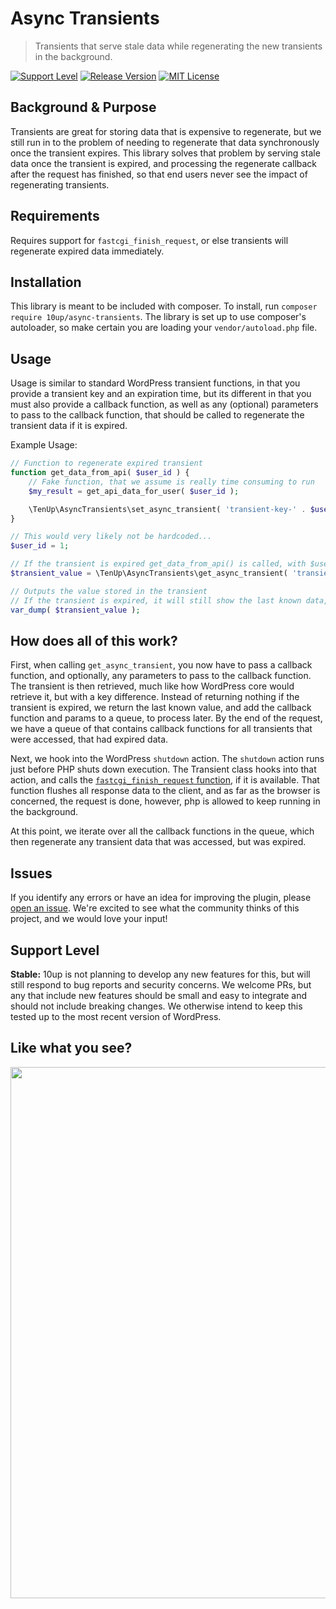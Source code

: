 # Async Transients

> Transients that serve stale data while regenerating the new transients in the background.

[![Support Level](https://img.shields.io/badge/support-stable-blue.svg)](#support-level) [![Release Version](https://img.shields.io/github/tag/10up/Async-Transients.svg?label=release)](https://github.com/10up/Async-Transients/releases/latest) [![MIT License](https://img.shields.io/github/license/10up/Async-Transients.svg)](https://github.com/10up/Async-Transients/blob/develop/LICENSE.md)

## Background & Purpose

Transients are great for storing data that is expensive to regenerate, but we still run in to the problem of needing to regenerate that data synchronously once the transient expires. This library solves that problem by serving stale data once the transient is expired, and processing the regenerate callback after the request has finished, so that end users never see the impact of regenerating transients.

## Requirements

Requires support for `fastcgi_finish_request`, or else transients will regenerate expired data immediately.

## Installation

This library is meant to be included with composer. To install, run `composer require 10up/async-transients`. The
library is set up to use composer's autoloader, so make certain you are loading your `vendor/autoload.php` file.

## Usage

Usage is similar to standard WordPress transient functions, in that you provide a transient key and an expiration time,
but its different in that you must also provide a callback function, as well as any (optional) parameters to pass to the
callback function, that should be called to regenerate the transient data if it is expired.

Example Usage:

```php
// Function to regenerate expired transient
function get_data_from_api( $user_id ) {
	// Fake function, that we assume is really time consuming to run
	$my_result = get_api_data_for_user( $user_id );

	\TenUp\AsyncTransients\set_async_transient( 'transient-key-' . $user_id, $my_result, MINUTE_IN_SECONDS );
}

// This would very likely not be hardcoded...
$user_id = 1;

// If the transient is expired get_data_from_api() is called, with $user_id as a parameter
$transient_value = \TenUp\AsyncTransients\get_async_transient( 'transient-key-' . $user_id, 'get_data_from_api', array( $user_id ) );

// Outputs the value stored in the transient
// If the transient is expired, it will still show the last known data, while queueing the transient to be updated behind the scenes.
var_dump( $transient_value );

```

## How does all of this work?

First, when calling `get_async_transient`, you now have to pass a callback function, and optionally, any parameters to
pass to the callback function. The transient is then retrieved, much like how WordPress core would retrieve it, but
with a key difference. Instead of returning nothing if the transient is expired, we return the last known value, and
add the callback function and params to a queue, to process later. By the end of the request, we have a queue of that
contains callback functions for all transients that were accessed, that had expired data.

Next, we hook into the WordPress `shutdown` action. The `shutdown` action runs just before PHP shuts down execution. The
Transient class hooks into that action, and calls the [`fastcgi_finish_request` function](http://php.net/manual/en/function.fastcgi-finish-request.php), if it is available.
That function flushes all response data to the client, and as far as the browser is concerned, the request is done,
however, php is allowed to keep running in the background.

At this point, we iterate over all the callback functions in the queue, which then regenerate any transient data
that was accessed, but was expired.

## Issues

If you identify any errors or have an idea for improving the plugin, please [open an issue](https://github.com/10up/Async-Transients/issues). We're excited to see what the community thinks of this project, and we would love your input!

## Support Level

**Stable:** 10up is not planning to develop any new features for this, but will still respond to bug reports and security concerns.  We welcome PRs, but any that include new features should be small and easy to integrate and should not include breaking changes.  We otherwise intend to keep this tested up to the most recent version of WordPress.

## Like what you see?

<p align="center">
<a href="http://10up.com/contact/"><img src="https://10up.com/uploads/2016/10/10up-Github-Banner.png" width="850"></a>
</p>
